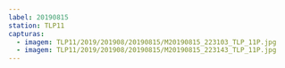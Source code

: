 ```yaml
---
label: 20190815
station: TLP11
capturas:
  - imagem: TLP11/2019/201908/20190815/M20190815_223103_TLP_11P.jpg
  - imagem: TLP11/2019/201908/20190815/M20190815_223143_TLP_11P.jpg
---
```

